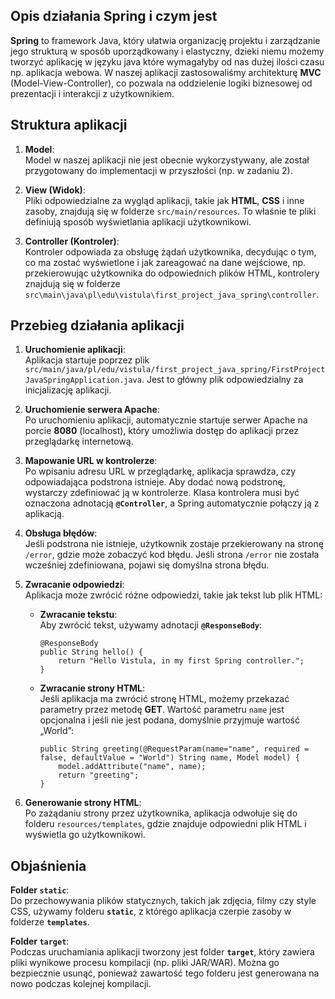 ## Opis działania Spring i czym jest

**Spring** to framework Java, który ułatwia organizację projektu i zarządzanie jego strukturą w sposób uporządkowany i elastyczny, dzieki niemu możemy tworzyć aplikację w języku java które wymagałyby od nas dużej ilości czasu np. aplikacja webowa. W naszej aplikacji zastosowaliśmy architekturę **MVC** (Model-View-Controller), co pozwala na oddzielenie logiki biznesowej od prezentacji i interakcji z użytkownikiem.

## Struktura aplikacji

1. **Model**:  
   Model w naszej aplikacji nie jest obecnie wykorzystywany, ale został przygotowany do implementacji w przyszłości (np. w zadaniu 2).

2. **View (Widok)**:  
   Pliki odpowiedzialne za wygląd aplikacji, takie jak **HTML**, **CSS** i inne zasoby, znajdują się w folderze `src/main/resources`. To właśnie te pliki definiują sposób wyświetlania aplikacji użytkownikowi.

3. **Controller (Kontroler)**:  
   Kontroler odpowiada za obsługę żądań użytkownika, decydując o tym, co ma zostać wyświetlone i jak zareagować na dane wejściowe, np. przekierowując użytkownika do odpowiednich plików HTML, kontrolery znajdują się w folderze `src\main\java\pl\edu\vistula\first_project_java_spring\controller`.

## Przebieg działania aplikacji

1. **Uruchomienie aplikacji**:  
   Aplikacja startuje poprzez plik `src/main/java/pl/edu/vistula/first_project_java_spring/FirstProjectJavaSpringApplication.java`. Jest to główny plik odpowiedzialny za inicjalizację aplikacji.

2. **Uruchomienie serwera Apache**:  
   Po uruchomieniu aplikacji, automatycznie startuje serwer Apache na porcie **8080** (localhost), który umożliwia dostęp do aplikacji przez przeglądarkę internetową.

3. **Mapowanie URL w kontrolerze**:  
   Po wpisaniu adresu URL w przeglądarkę, aplikacja sprawdza, czy odpowiadająca podstrona istnieje. Aby dodać nową podstronę, wystarczy zdefiniować ją w kontrolerze. Klasa kontrolera musi być oznaczona adnotacją **`@Controller`**, a Spring automatycznie połączy ją z aplikacją.

4. **Obsługa błędów**:  
   Jeśli podstrona nie istnieje, użytkownik zostaje przekierowany na stronę `/error`, gdzie może zobaczyć kod błędu. Jeśli strona `/error` nie została wcześniej zdefiniowana, pojawi się domyślna strona błędu.

5. **Zwracanie odpowiedzi**:  
   Aplikacja może zwrócić różne odpowiedzi, takie jak tekst lub plik HTML:

   - **Zwracanie tekstu**:  
     Aby zwrócić tekst, używamy adnotacji **`@ResponseBody`**:
     ```
     @ResponseBody
     public String hello() {
         return "Hello Vistula, in my first Spring controller.";
     }
     ```

   - **Zwracanie strony HTML**:  
     Jeśli aplikacja ma zwrócić stronę HTML, możemy przekazać parametry przez metodę **GET**. Wartość parametru `name` jest opcjonalna i jeśli nie jest podana, domyślnie przyjmuje wartość „World”:
     ```
     public String greeting(@RequestParam(name="name", required = false, defaultValue = "World") String name, Model model) {
         model.addAttribute("name", name);
         return "greeting";
     }
     ```

6. **Generowanie strony HTML**:  
   Po zażądaniu strony przez użytkownika, aplikacja odwołuje się do folderu `resources/templates`, gdzie znajduje odpowiedni plik HTML i wyświetla go użytkownikowi.

## Objaśnienia 
**Folder `static`**:  
   Do przechowywania plików statycznych, takich jak zdjęcia, filmy czy style CSS, używamy folderu **`static`**, z którego aplikacja czerpie zasoby w folderze **`templates`**.

   
**Folder `target`**:  
   Podczas uruchamiania aplikacji tworzony jest folder **`target`**, który zawiera pliki wynikowe procesu kompilacji (np. pliki JAR/WAR). Można go bezpiecznie usunąć, ponieważ zawartość tego folderu jest generowana na nowo podczas kolejnej kompilacji.
